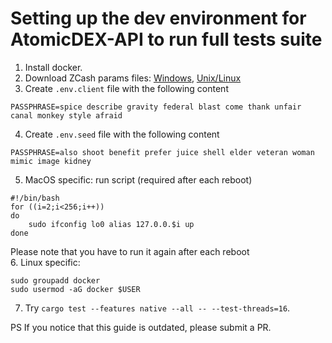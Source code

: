 # Setting up the dev environment for AtomicDEX-API to run full tests suite

1. Install docker.
2. Download ZCash params files: [Windows](https://github.com/KomodoPlatform/komodo/blob/master/zcutil/fetch-params.bat), [Unix/Linux](https://github.com/KomodoPlatform/komodo/blob/master/zcutil/fetch-params.sh)
3. Create `.env.client` file with the following content
```
PASSPHRASE=spice describe gravity federal blast come thank unfair canal monkey style afraid
```
4. Create `.env.seed` file with the following content
```
PASSPHRASE=also shoot benefit prefer juice shell elder veteran woman mimic image kidney
```
5. MacOS specific: run script (required after each reboot)
```shell
#!/bin/bash
for ((i=2;i<256;i++))
do
    sudo ifconfig lo0 alias 127.0.0.$i up
done
```
Please note that you have to run it again after each reboot  
6. Linux specific:
```
sudo groupadd docker
sudo usermod -aG docker $USER
```
7. Try `cargo test --features native --all -- --test-threads=16`.

PS If you notice that this guide is outdated, please submit a PR.
